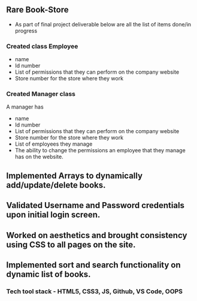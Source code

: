 ## Rare Book-Store 
- As part of final project deliverable below are all the list of items done/in progress
### Created class Employee
- name
- Id number
- List of permissions that they can perform on the company website
- Store number for the store where they work

### Created Manager class
A manager has
- name
- Id number
- List of permissions that they can perform on the company website
- Store number for the store where they work
- List of employees they manage
- The ability to change the permissions an employee that they manage has on the website.

## Implemented Arrays to dynamically add/update/delete books. 
## Validated Username and Password credentials upon initial login screen.
## Worked on aesthetics and brought consistency using CSS to all pages on the site.
## Implemented sort and search functionality on dynamic list of books.

### Tech tool stack - HTML5, CSS3, JS, Github, VS Code, OOPS


 